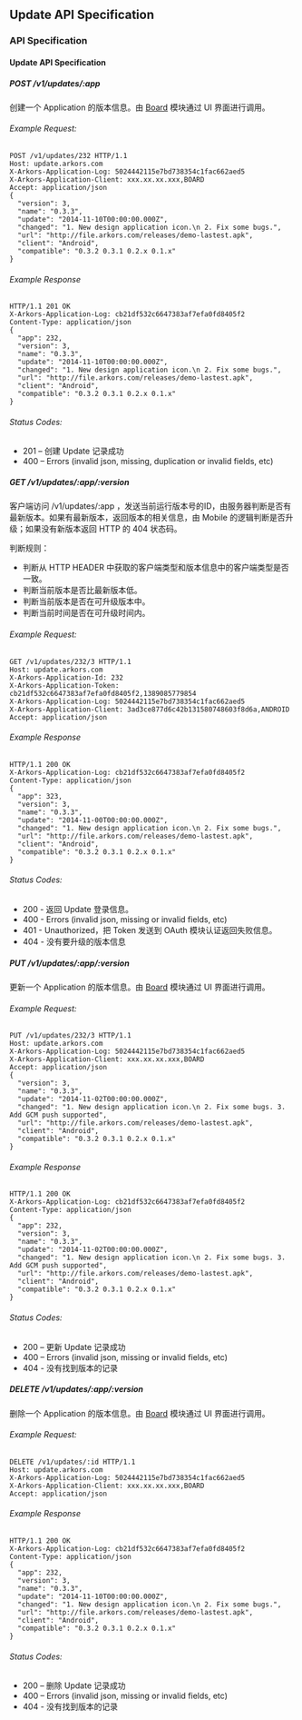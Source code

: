 ## Update API Specification

### API Specification

#### Update API Specification

##### POST /v1/updates/:app

创建一个 Application 的版本信息。由 [Board](https://github.com/arkors/board) 模块通过 UI 界面进行调用。

###### Example Request:
```
POST /v1/updates/232 HTTP/1.1
Host: update.arkors.com
X-Arkors-Application-Log: 5024442115e7bd738354c1fac662aed5
X-Arkors-Application-Client: xxx.xx.xx.xxx,BOARD
Accept: application/json
{
  "version": 3,
  "name": "0.3.3",
  "update": "2014-11-10T00:00:00.000Z",
  "changed": "1. New design application icon.\n 2. Fix some bugs.",
  "url": "http://file.arkors.com/releases/demo-lastest.apk",
  "client": "Android",
  "compatible": "0.3.2 0.3.1 0.2.x 0.1.x"    
}
```

###### Example Response
```
HTTP/1.1 201 OK
X-Arkors-Application-Log: cb21df532c6647383af7efa0fd8405f2
Content-Type: application/json
{
  "app": 232,
  "version": 3,
  "name": "0.3.3",
  "update": "2014-11-10T00:00:00.000Z",
  "changed": "1. New design application icon.\n 2. Fix some bugs.",
  "url": "http://file.arkors.com/releases/demo-lastest.apk",
  "client": "Android",
  "compatible": "0.3.2 0.3.1 0.2.x 0.1.x"    
}
```

###### Status Codes:
* 201 – 创建 Update 记录成功
* 400 – Errors (invalid json, missing, duplication or invalid fields, etc)

##### GET /v1/updates/:app/:version

客户端访问 /v1/updates/:app ，发送当前运行版本号的ID，由服务器判断是否有最新版本。如果有最新版本，返回版本的相关信息，由 Mobile 的逻辑判断是否升级；如果没有新版本返回 HTTP 的 404 状态码。

判断规则：

* 判断从 HTTP HEADER 中获取的客户端类型和版本信息中的客户端类型是否一致。
* 判断当前版本是否比最新版本低。
* 判断当前版本是否在可升级版本中。
* 判断当前时间是否在可升级时间内。

###### Example Request:
```
GET /v1/updates/232/3 HTTP/1.1
Host: update.arkors.com
X-Arkors-Application-Id: 232
X-Arkors-Application-Token: cb21df532c6647383af7efa0fd8405f2,1389085779854
X-Arkors-Application-Log: 5024442115e7bd738354c1fac662aed5
X-Arkors-Application-Client: 3ad3ce877d6c42b131580748603f8d6a,ANDROID
Accept: application/json
```

###### Example Response
```
HTTP/1.1 200 OK
X-Arkors-Application-Log: cb21df532c6647383af7efa0fd8405f2
Content-Type: application/json
{
  "app": 323,
  "version": 3,
  "name": "0.3.3",
  "update": "2014-11-00T00:00:00.000Z",
  "changed": "1. New design application icon.\n 2. Fix some bugs.",
  "url": "http://file.arkors.com/releases/demo-lastest.apk",
  "client": "Android",
  "compatible": "0.3.2 0.3.1 0.2.x 0.1.x"    
}
```

###### Status Codes:
* 200 - 返回 Update 登录信息。
* 400 - Errors (invalid json, missing or invalid fields, etc)
* 401 - Unauthorized，把 Token 发送到 OAuth 模块认证返回失败信息。
* 404 - 没有要升级的版本信息

##### PUT /v1/updates/:app/:version

更新一个 Application 的版本信息。由 [Board](https://github.com/arkors/board) 模块通过 UI 界面进行调用。

###### Example Request:
```
PUT /v1/updates/232/3 HTTP/1.1
Host: update.arkors.com
X-Arkors-Application-Log: 5024442115e7bd738354c1fac662aed5
X-Arkors-Application-Client: xxx.xx.xx.xxx,BOARD
Accept: application/json
{
  "version": 3,
  "name": "0.3.3",
  "update": "2014-11-02T00:00:00.000Z",
  "changed": "1. New design application icon.\n 2. Fix some bugs. 3. Add GCM push supported",
  "url": "http://file.arkors.com/releases/demo-lastest.apk",
  "client": "Android",
  "compatible": "0.3.2 0.3.1 0.2.x 0.1.x"    
}
```

###### Example Response
```
HTTP/1.1 200 OK
X-Arkors-Application-Log: cb21df532c6647383af7efa0fd8405f2
Content-Type: application/json
{
  "app": 232,
  "version": 3,
  "name": "0.3.3",
  "update": "2014-11-02T00:00:00.000Z",
  "changed": "1. New design application icon.\n 2. Fix some bugs. 3. Add GCM push supported",
  "url": "http://file.arkors.com/releases/demo-lastest.apk",
  "client": "Android",
  "compatible": "0.3.2 0.3.1 0.2.x 0.1.x"  
}
```

###### Status Codes:
* 200 – 更新 Update 记录成功
* 400 – Errors (invalid json, missing or invalid fields, etc)
* 404 - 没有找到版本的记录

##### DELETE /v1/updates/:app/:version

删除一个 Application 的版本信息。由 [Board](https://github.com/arkors/board) 模块通过 UI 界面进行调用。

###### Example Request:
```
DELETE /v1/updates/:id HTTP/1.1
Host: update.arkors.com
X-Arkors-Application-Log: 5024442115e7bd738354c1fac662aed5
X-Arkors-Application-Client: xxx.xx.xx.xxx,BOARD
Accept: application/json
```

###### Example Response
```
HTTP/1.1 200 OK
X-Arkors-Application-Log: cb21df532c6647383af7efa0fd8405f2
Content-Type: application/json
{
  "app": 232,
  "version": 3,
  "name": "0.3.3",
  "update": "2014-11-10T00:00:00.000Z",
  "changed": "1. New design application icon.\n 2. Fix some bugs.",
  "url": "http://file.arkors.com/releases/demo-lastest.apk",
  "client": "Android",
  "compatible": "0.3.2 0.3.1 0.2.x 0.1.x"    
}
```

###### Status Codes:
* 200 – 删除 Update 记录成功
* 400 – Errors (invalid json, missing or invalid fields, etc)
* 404 - 没有找到版本的记录
